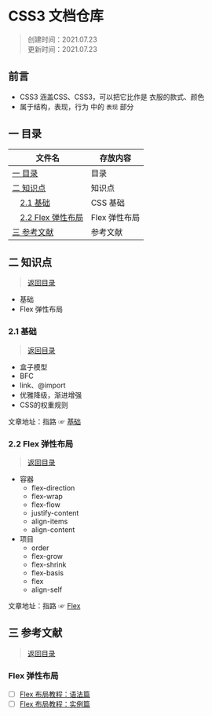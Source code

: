 # CSS3 文档仓库  
>创建时间：2021.07.23  
>更新时间：2021.07.23

## 前言  

* CSS3 涵盖CSS、CSS3，可以把它比作是 衣服的款式、颜色 
* 属于结构，表现，行为 中的 `表现` 部分

## <a name="chapter-one" id="chapter-one"></a>一 目录

| 文件名             | 存放内容                           |
| ------------------ | --------------------------------  |
| [一 目录](#chapter-one)               | 目录            |
| [二 知识点](#chapter-two)               | 知识点         |
| &emsp;[2.1 基础](#chapter-two-one) |  CSS 基础 |
| &emsp;[2.2 Flex 弹性布局](#chapter-two-two) | Flex 弹性布局 |
| [三 参考文献](#chapter-three)               | 参考文献         |

## <a name="chapter-two" id="chapter-two"></a>二 知识点
> [返回目录](#chapter-one)  
* 基础
* Flex 弹性布局

### <a name="chapter-two-one" id="chapter-two-one"></a>2.1 基础
> [返回目录](#chapter-one)  

  * 盒子模型
  * BFC
  * link、@import
  * 优雅降级，渐进增强
  * CSS的权重规则

文章地址：指路 ☞ [基础](基础.md)


### <a name="chapter-two-two" id="chapter-two-two"></a>2.2 Flex 弹性布局
> [返回目录](#chapter-one) 
  
  * 容器
    * flex-direction
    * flex-wrap
    * flex-flow
    * justify-content
    * align-items
    * align-content
  * 项目
    * order
    * flex-grow
    * flex-shrink
    * flex-basis
    * flex
    * align-self


文章地址：指路 ☞ [Flex](Flex.md)

## <a name="chapter-three" id="chapter-three"></a>三 参考文献
> [返回目录](#chapter-one)  

### Flex 弹性布局
* [ ] [Flex 布局教程：语法篇](http://www.ruanyifeng.com/blog/2015/07/flex-grammar.html)
* [ ] [Flex 布局教程：实例篇](http://www.ruanyifeng.com/blog/2015/07/flex-examples.html)
